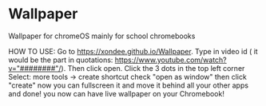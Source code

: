 # Wallpaper
Wallpaper for chromeOS
mainly for school chromebooks

HOW TO USE:
Go to https://xondee.github.io/Wallpaper.
Type in video id ( it would be the part in quotations: https://www.youtube.com/watch?v="########"/).
Then click open.
Click the 3 dots in the top left corner
Select: more tools -> create shortcut
check "open as window" then click "create"
now you can fullscreen it and move it behind all your other apps
and done! you now can have live wallpaper on your Chromebook!

